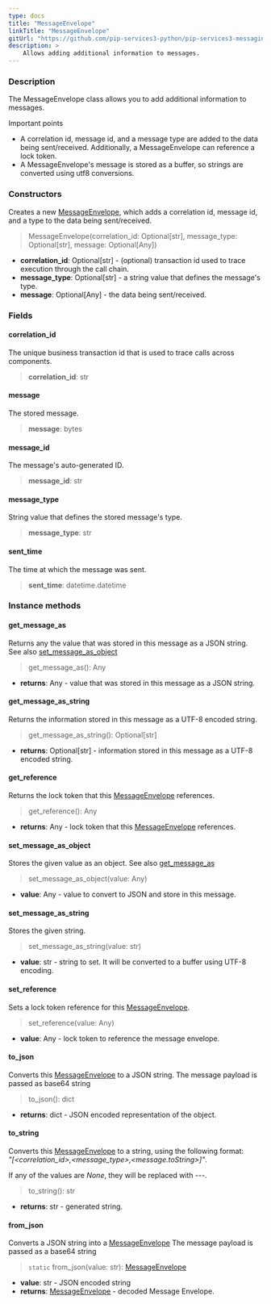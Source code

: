 ```yaml
---
type: docs
title: "MessageEnvelope"
linkTitle: "MessageEnvelope"
gitUrl: "https://github.com/pip-services3-python/pip-services3-messaging-python"
description: >
    Allows adding additional information to messages. 
---
```


### Description

The MessageEnvelope class allows you to add additional information to messages.

Important points

- A correlation id, message id, and a message type are added to the data being sent/received. Additionally, a MessageEnvelope can reference a lock token.
- A MessageEnvelope's message is stored as a buffer, so strings are converted using utf8 conversions.

### Constructors

Creates a new [MessageEnvelope](), which adds a correlation id, message id, and a type to the data being sent/received.

> MessageEnvelope(correlation_id: Optional[str], message_type: Optional[str], message: Optional[Any])

- **correlation_id**: Optional[str] - (optional) transaction id used to trace execution through the call chain.
- **message_type**: Optional[str] - a string value that defines the message's type.
- **message**: Optional[Any] - the data being sent/received.

### Fields

<span class="hide-title-link">

#### correlation_id
The unique business transaction id that is used to trace calls across components.

> **correlation_id**: str

#### message
The stored message.

> **message**: bytes

#### message_id
The message's auto-generated ID.

> **message_id**: str

#### message_type
String value that defines the stored message's type.

> **message_type**: str

#### sent_time
The time at which the message was sent.

> **sent_time**: datetime.datetime

</span>

### Instance methods

#### get_message_as
Returns any the value that was stored in this message as a JSON string.  
See also [set_message_as_object](#set_message_as_object)

> get_message_as(): Any 

- **returns**: Any - value that was stored in this message as a JSON string.

#### get_message_as_string
Returns the information stored in this message as a UTF-8 encoded string.

> get_message_as_string(): Optional[str]

- **returns**: Optional[str] - information stored in this message as a UTF-8 encoded string.

#### get_reference
Returns the lock token that this [MessageEnvelope]() references.

> get_reference(): Any

- **returns**: Any - lock token that this [MessageEnvelope]() references.

#### set_message_as_object
Stores the given value as an object.
See also [get_message_as](#get_message_as)

> set_message_as_object(value: Any)

- **value**: Any -  value to convert to JSON and store in this message.

#### set_message_as_string
Stores the given string.

> set_message_as_string(value: str)

- **value**: str - string to set. It will be converted to a buffer using UTF-8 encoding.

#### set_reference
Sets a lock token reference for this [MessageEnvelope]().

> set_reference(value: Any)

- **value**: Any - lock token to reference the message envelope.

#### to_json
Converts this [MessageEnvelope]() to a JSON string. The message payload is passed as base64 string

> to_json(): dict

- **returns**: dict - JSON encoded representation of the object.

#### to_string
Converts this [MessageEnvelope]() to a string, using the following format:  
*"[<correlation_id>,<message_type>,<message.toString>]"*.

If any of the values are *None*, they will be replaced with \-\-\-.

> to_string(): str

- **returns**: str - generated string.

#### from_json
Converts a JSON string into a [MessageEnvelope]() The message payload is passed as a base64 string

> `static` from_json(value: str): [MessageEnvelope]()

- **value**: str - JSON encoded string
- **returns**: [MessageEnvelope]() - decoded Message Envelope.

